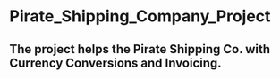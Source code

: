 # Pirate_Shipping_Company_Project

## The project helps the Pirate Shipping Co. with Currency Conversions and Invoicing.
